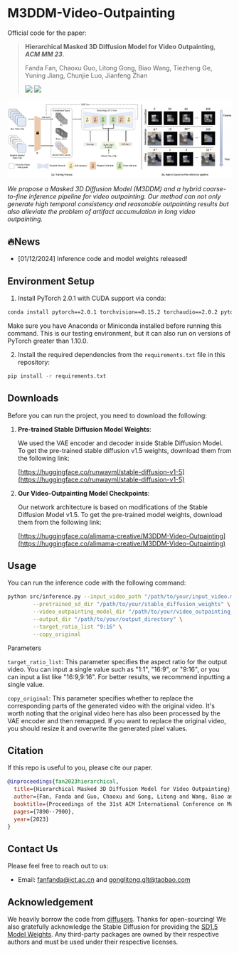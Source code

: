 # M3DDM-Video-Outpainting

Official code for the paper:

> **Hierarchical Masked 3D Diffusion Model for Video Outpainting**, ***ACM MM 23***.
>
> Fanda Fan, Chaoxu Guo, Litong Gong, Biao Wang, Tiezheng Ge, Yuning Jiang, Chunjie Luo, Jianfeng Zhan
>
> <a href='https://arxiv.org/abs/2309.02119'><img src='https://img.shields.io/badge/arXiv-2309.02119-red'></a> <a href='https://fanfanda.github.io/M3DDM/'><img src='https://img.shields.io/badge/Project-Website-orange'></a>


<p align="center">
<img src="./img/Framework.jpg" width="1080px"/>  
</p>

<em>We propose a Masked 3D Diffusion Model (M3DDM) and a hybrid coarse-to-fine inference pipeline for video outpainting. Our method can not only generate high temporal consistency and reasonable outpainting results but also alleviate the problem of artifact accumulation in long video outpainting.</em>


## :fire:News
- [01/12/2024] Inference code and model weights released!


## Environment Setup


1. Install PyTorch 2.0.1 with CUDA support via conda:

```sh
conda install pytorch==2.0.1 torchvision==0.15.2 torchaudio==2.0.2 pytorch-cuda=11.7 -c pytorch -c nvidia
```

Make sure you have Anaconda or Miniconda installed before running this command. This is our testing environment, but it can also run on versions of PyTorch greater than 1.10.0.

2. Install the required dependencies from the `requirements.txt` file in this repository:
```bash
pip install -r requirements.txt
```

## Downloads

Before you can run the project, you need to download the following:

1. **Pre-trained Stable Diffusion Model Weights**:
   
   We used the VAE encoder and decoder inside Stable Diffusion Model. To get the pre-trained stable diffusion v1.5 weights, download them from the following link:
   
   [https://huggingface.co/runwayml/stable-diffusion-v1-5](https://huggingface.co/runwayml/stable-diffusion-v1-5)



2. **Our Video-Outpainting Model Checkpoints**:
   
   Our network architecture is based on modifications of the Stable Diffusion Model v1.5. To get the pre-trained model weights, download them from the following link:
   
   [https://huggingface.co/alimama-creative/M3DDM-Video-Outpainting](https://huggingface.co/alimama-creative/M3DDM-Video-Outpainting)
   
## Usage

You can run the inference code with the following command:
```bash
python src/inference.py --input_video_path "/path/to/your/input_video.mp4" \
        --pretrained_sd_dir "/path/to/your/stable_diffusion_weights" \
        --video_outpainting_model_dir "/path/to/your/video_outpainting_model" \
        --output_dir "/path/to/your/output_directory" \
        --target_ratio_list "9:16" \
        --copy_original
```

Parameters

`target_ratio_list`: This parameter specifies the aspect ratio for the output video. You can input a single value such as "1:1", "16:9", or "9:16", or you can input a list like "16:9,9:16". For better results, we recommend inputting a single value.

`copy_original`: This parameter specifies whether to replace the corresponding parts of the generated video with the original video. It's worth noting that the original video here has also been processed by the VAE encoder and then remapped. If you want to replace the original video, you should resize it and overwrite the generated pixel values.

<!-- ## Results

<table>
  <tr>
    <td><img src="./img/5 - PzCmyqd.gif" alt="Alt Text" width="500"/></td>
    <td><img src="./img/2 - q0AQN9P.gif" alt="Alt Text" width="500"/></td>
  </tr>
  <tr>
    <td><img src="./img/10 - 4B9EkSj.gif" alt="Alt Text" width="500"/></td>
    <td><img src="./img/6 - IBXTRwZ.gif" alt="Alt Text" width="500"/></td>
  </tr>
  <tr>
    <td><img src="./img/12 - LSZY8EI.gif" alt="Alt Text" width="500"/></td>
    <td><img src="./img/14 - ij2GGVR.gif" alt="Alt Text" width="500"/></td>
  </tr>
</table> -->


## Citation

If this repo is useful to you, please cite our paper.

```bibtex
@inproceedings{fan2023hierarchical,
  title={Hierarchical Masked 3D Diffusion Model for Video Outpainting},
  author={Fan, Fanda and Guo, Chaoxu and Gong, Litong and Wang, Biao and Ge, Tiezheng and Jiang, Yuning and Luo, Chunjie and Zhan, Jianfeng},
  booktitle={Proceedings of the 31st ACM International Conference on Multimedia},
  pages={7890--7900},
  year={2023}
}
```
## Contact Us

Please feel free to reach out to us:

- Email: [fanfanda@ict.ac.cn](mailto:fanfanda@ict.ac.cn) and [gonglitong.glt@taobao.com](mailto:gonglitong.glt@taobao.com)

## **Acknowledgement**
We heavily borrow the code from [diffusers](https://github.com/huggingface/diffusers). Thanks for open-sourcing! We also gratefully acknowledge the Stable Diffusion for providing the [SD1.5 Model Weights](https://huggingface.co/runwayml/stable-diffusion-v1-5). Any third-party packages are owned by their respective authors and must be used under their respective licenses.

